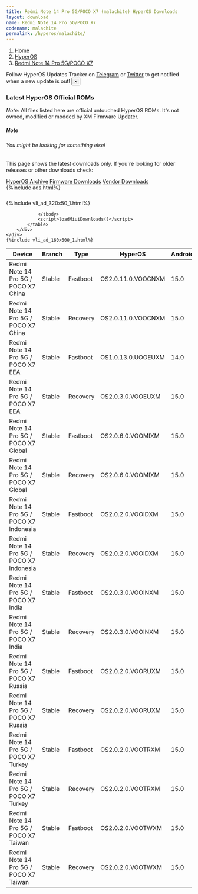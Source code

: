 ```yaml
---
title: Redmi Note 14 Pro 5G/POCO X7 (malachite) HyperOS Downloads
layout: download
name: Redmi Note 14 Pro 5G/POCO X7
codename: malachite
permalink: /hyperos/malachite/
---
```

<nav aria-label="breadcrumb">
    <ol class="breadcrumb">
        <li class="breadcrumb-item"><a href="/">Home</a></li>
        <li class="breadcrumb-item"><a href="/hyperos/">HyperOS</a></li>
        <li class="breadcrumb-item active" aria-current="page"><a href="/hyperos/malachite/">Redmi Note 14 Pro 5G/POCO X7</a></li>
    </ol>
</nav>
<div class="alert alert-primary alert-dismissible fade show" role="alert">
    Follow HyperOS Updates Tracker on <a href="https://t.me/MIUIUpdatesTracker" class="alert-link">Telegram</a>
     or <a href="https://twitter.com/MiFwUpdater" class="alert-link">Twitter</a> to get notified when a new update is out!
    <button type="button" class="close" data-dismiss="alert" aria-label="Close">
        <span aria-hidden="true">&times;</span>
    </button>
</div>

### Latest HyperOS Official ROMs
*Note*: All files listed here are official untouched HyperOS ROMs. It's not owned, modified or modded by XM Firmware Updater.
<div class="card">
  <div class="card-body">
    <h5 class="card-title">Note</h5>
    <h6 class="card-subtitle mb-2 text-muted">You might be looking for something else!</h6>
    <p class="card-text">This page shows the latest downloads only.
     If you're looking for older releases or other downloads check:</p>
    <a href="/archive/hyperos/malachite/" class="card-link">HyperOS Archive</a>
    <a href="/firmware/malachite/" class="card-link">Firmware Downloads</a>
    <a href="/vendor/malachite/" class="card-link">Vendor Downloads</a>
  </div>
</div>
{%include ads.html%}
<div class="row justify-content-center">
    <div class="col-10">
        <div class="table-responsive-md" style="margin-top: 25px;">
            {%include vli_ad_320x50_1.html%}
            <table id="miui" class="display dt-responsive nowrap compact table table-striped table-hover table-sm">
                <thead class="thead-dark">
                    <tr>
                        <th data-ref="device">Device</th>
                        <th data-ref="branch">Branch</th>
                        <th data-ref="type">Type</th>
                        <th data-ref="miui">HyperOS</th>
                        <th data-ref="android">Android</th>
                        <th data-ref="size">Size</th>
                        <th data-ref="size">Date</th>
                        <th data-ref="link">Link</th>
                    </tr>
                </thead>
                <tbody>
                <tr><td>Redmi Note 14 Pro 5G / POCO X7 China</td><td>Stable</td><td>Fastboot</td><td>OS2.0.11.0.VOOCNXM</td><td>15.0</td><td>9.0 GB</td><td>2025-05-08</td><td><a href="/hyperos/malachite/stable/OS2.0.11.0.VOOCNXM/">Download</a></td></tr>
<tr><td>Redmi Note 14 Pro 5G / POCO X7 China</td><td>Stable</td><td>Recovery</td><td>OS2.0.11.0.VOOCNXM</td><td>15.0</td><td>6.9 GB</td><td>2025-05-14</td><td><a href="/hyperos/malachite/stable/OS2.0.11.0.VOOCNXM/">Download</a></td></tr>
<tr><td>Redmi Note 14 Pro 5G / POCO X7 EEA</td><td>Stable</td><td>Fastboot</td><td>OS1.0.13.0.UOOEUXM</td><td>14.0</td><td>8.6 GB</td><td>2025-04-16</td><td><a href="/hyperos/malachite/stable/OS1.0.13.0.UOOEUXM/">Download</a></td></tr>
<tr><td>Redmi Note 14 Pro 5G / POCO X7 EEA</td><td>Stable</td><td>Recovery</td><td>OS2.0.3.0.VOOEUXM</td><td>15.0</td><td>6.1 GB</td><td>2025-04-23</td><td><a href="/hyperos/malachite/stable/OS2.0.3.0.VOOEUXM/">Download</a></td></tr>
<tr><td>Redmi Note 14 Pro 5G / POCO X7 Global</td><td>Stable</td><td>Fastboot</td><td>OS2.0.6.0.VOOMIXM</td><td>15.0</td><td>9.6 GB</td><td>2025-05-08</td><td><a href="/hyperos/malachite/stable/OS2.0.6.0.VOOMIXM/">Download</a></td></tr>
<tr><td>Redmi Note 14 Pro 5G / POCO X7 Global</td><td>Stable</td><td>Recovery</td><td>OS2.0.6.0.VOOMIXM</td><td>15.0</td><td>6.1 GB</td><td>2025-05-14</td><td><a href="/hyperos/malachite/stable/OS2.0.6.0.VOOMIXM/">Download</a></td></tr>
<tr><td>Redmi Note 14 Pro 5G / POCO X7 Indonesia</td><td>Stable</td><td>Fastboot</td><td>OS2.0.2.0.VOOIDXM</td><td>15.0</td><td>8.7 GB</td><td>2025-05-12</td><td><a href="/hyperos/malachite/stable/OS2.0.2.0.VOOIDXM/">Download</a></td></tr>
<tr><td>Redmi Note 14 Pro 5G / POCO X7 Indonesia</td><td>Stable</td><td>Recovery</td><td>OS2.0.2.0.VOOIDXM</td><td>15.0</td><td>6.0 GB</td><td>2025-05-19</td><td><a href="/hyperos/malachite/stable/OS2.0.2.0.VOOIDXM/">Download</a></td></tr>
<tr><td>Redmi Note 14 Pro 5G / POCO X7 India</td><td>Stable</td><td>Fastboot</td><td>OS2.0.3.0.VOOINXM</td><td>15.0</td><td>8.0 GB</td><td>2025-05-12</td><td><a href="/hyperos/malachite/stable/OS2.0.3.0.VOOINXM/">Download</a></td></tr>
<tr><td>Redmi Note 14 Pro 5G / POCO X7 India</td><td>Stable</td><td>Recovery</td><td>OS2.0.3.0.VOOINXM</td><td>15.0</td><td>5.9 GB</td><td>2025-05-16</td><td><a href="/hyperos/malachite/stable/OS2.0.3.0.VOOINXM/">Download</a></td></tr>
<tr><td>Redmi Note 14 Pro 5G / POCO X7 Russia</td><td>Stable</td><td>Fastboot</td><td>OS2.0.2.0.VOORUXM</td><td>15.0</td><td>9.5 GB</td><td>2025-05-12</td><td><a href="/hyperos/malachite/stable/OS2.0.2.0.VOORUXM/">Download</a></td></tr>
<tr><td>Redmi Note 14 Pro 5G / POCO X7 Russia</td><td>Stable</td><td>Recovery</td><td>OS2.0.2.0.VOORUXM</td><td>15.0</td><td>6.0 GB</td><td>2025-05-19</td><td><a href="/hyperos/malachite/stable/OS2.0.2.0.VOORUXM/">Download</a></td></tr>
<tr><td>Redmi Note 14 Pro 5G / POCO X7 Turkey</td><td>Stable</td><td>Fastboot</td><td>OS2.0.2.0.VOOTRXM</td><td>15.0</td><td>8.5 GB</td><td>2025-05-12</td><td><a href="/hyperos/malachite/stable/OS2.0.2.0.VOOTRXM/">Download</a></td></tr>
<tr><td>Redmi Note 14 Pro 5G / POCO X7 Turkey</td><td>Stable</td><td>Recovery</td><td>OS2.0.2.0.VOOTRXM</td><td>15.0</td><td>6.0 GB</td><td>2025-05-19</td><td><a href="/hyperos/malachite/stable/OS2.0.2.0.VOOTRXM/">Download</a></td></tr>
<tr><td>Redmi Note 14 Pro 5G / POCO X7 Taiwan</td><td>Stable</td><td>Fastboot</td><td>OS2.0.2.0.VOOTWXM</td><td>15.0</td><td>8.0 GB</td><td>2025-05-12</td><td><a href="/hyperos/malachite/stable/OS2.0.2.0.VOOTWXM/">Download</a></td></tr>
<tr><td>Redmi Note 14 Pro 5G / POCO X7 Taiwan</td><td>Stable</td><td>Recovery</td><td>OS2.0.2.0.VOOTWXM</td><td>15.0</td><td>5.9 GB</td><td>2025-05-19</td><td><a href="/hyperos/malachite/stable/OS2.0.2.0.VOOTWXM/">Download</a></td></tr>

                </tbody>
                <script>loadMiuiDownloads()</script>
            </table>
        </div>
    </div>
    {%include vli_ad_160x600_1.html%}
</div>
